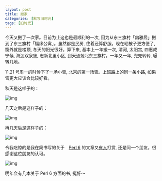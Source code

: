 ```yaml
---
layout: post
title: 搬家
categories: [默写旧时光]
tags: [旧时光]
---
```


今天又搬了一次家。目前为止这也是最顺利的一次, 因为从东三旗村「幽雅居」搬到了东三旗村「福缘公寓」。虽然都是民房, 住着还算舒服。现在晒被子更方便了, 窗外就是楼顶, 冬天的阳光很好。算下来, 基本上一年搬一次, 清河, 太阳宫, 四惠咸宁候, 海淀双泉堡, 志新北里小区, 到天通苑北东三旗村。一年又一年, 兜兜转转, 辗转几地。

11.21 号周一的时候下了一场小雪, 北京的第一场雪。上班路上的同一条小路, 如果雪更大应该会比较好看。

秋天是这样子的：

![img](http://ww2.sinaimg.cn/mw690/6c9ce165gw1fa72udlgnyj20qo0zktd9.jpg)

几天之后是这样子的：

![img](http://ww1.sinaimg.cn/mw690/6c9ce165gw1fa72ual32vj20qo0zk7bf.jpg)

再几天后是这样子的：

![img](http://ww3.sinaimg.cn/mw690/6c9ce165gw1fa72u3xkjsj20qo0zkdmd.jpg)


令我吃惊的是我在简书写的关于　[Perl 6](http://www.jianshu.com/p/8329efad7274) 的文章又[有人](http://www.jianshu.com/users/99fc7a96909a/latest_articles)打赏, 还是同一个朋友。很感谢这位朋友的认可。

![img](http://ww2.sinaimg.cn/mw690/6c9ce165gw1fa73gva50ij20mh0bamyf.jpg)

明年会有几本关于 Perl 6 方面的书, 挺好～
